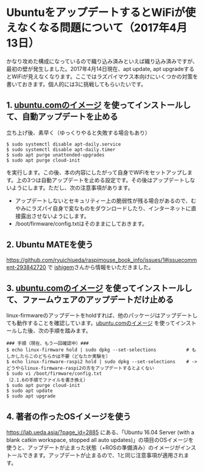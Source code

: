 # UbuntuをアップデートするとWiFiが使えなくなる問題について（2017年4月13日）

かなり攻めた構成になっているので織り込み済みといえば織り込み済みですが、最初の壁が発生しました。2017年4月14日現在、apt update, apt upgradeするとWiFiが見えなくなります。ここではラズパイマウス本向けにいくつかの対策を書いておきます。個人的には3に挑戦してもらいたいです。

## 1. [ubuntu.comのイメージ](https://wiki.ubuntu.com/ARM/RaspberryPi) を使ってインストールして、自動アップデートを止める

立ち上げ後、素早く（ゆっくりやると失敗する場合もあり）

```
$ sudo systemctl disable apt-daily.service
$ sudo systemctl disable apt-daily.timer
$ sudo apt purge unattended-upgrades
$ sudo apt purge cloud-init
```

を実行します。この後、本の内容にしたがって自身でWiFiをセットアップします。上の3つは自動アップデートを止める設定です。その後はアップデートしないようにします。ただし、次の注意事項があります。

* アップデートしないとセキュリティー上の脆弱性が残る場合があるので、むやみにラズパイ自身で変なものをダウンロードしたり、インターネットに直接露出させないようにします。
* /boot/firmware/config.txtはそのままにしておきます。

## 2. Ubuntu MATEを使う

https://github.com/ryuichiueda/raspimouse_book_info/issues/1#issuecomment-293842720 で [ishigem](https://github.com/ishigem)さんから情報をいただきました。

## 3. [ubuntu.comのイメージ](https://wiki.ubuntu.com/ARM/RaspberryPi) を使ってインストールして、ファームウェアのアップデートだけ止める

linux-firmwareのアップデートをholdすれば、他のパッケージはアップデートしても動作することを確認しています。[ubuntu.comのイメージ](https://wiki.ubuntu.com/ARM/RaspberryPi) を使ってインストールした後、次の手順を踏みます。

```
### 手順（現在、もう一回確認中）###
$ echo linux-firmware hold | sudo dpkg --set-selections           # もしかしたらこのどちらかは不要（どなたか実験を）
$ echo linux-firmware-raspi2 hold | sudo dpkg --set-selections    # -> どうやらlinux-firmware-raspi2の方をアップデートするとよくない
$ sudo vi /boot/firmware/config.txt
（2.1.6の手順でファイルを書き換え）
$ sudo apt purge cloud-init
$ sudo apt update
$ sudo apt upgrade
```

## 4. 著者の作ったOSイメージを使う

https://lab.ueda.asia/?page_id=2885 にある、「Ubuntu 16.04 Server (with a blank catkin workspace, stopped all auto updates)」の項目のOSイメージを使うと、アップデートが止まった状態（+ROSの準備済み）のイメージがインストールできます。アップデートが止まるので、1と同じ注意事項が適用されます。
 
